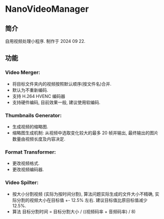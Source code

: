 # NanoVideoManager

## 简介
自用视频处理小程序.
制作于 2024 09 22.

## 功能
### Video Merger:
- 将目标文件夹内的视频按照默认顺序(按文件名)合并.
- 默认为不重新编码.
- 支持 H.264 HVENC 编码器
- 支持硬件编码, 目前效果一般, 建议使用软编码.

### Thumbnails Generator:
- 生成视频的缩略图.
- 缩略图生成机制: 从视频中选取变化较大的最多 20 帧并输出, 最终输出的图片数量由视频长度及内容决定.

### Format Transformer:
- 更改视频格式.
- 更改视频编码器.

### Video Spilter:
- 按大小分割视频 (实际为按时间分割), 算法问题实际生成的文件大小不精确, 实际分割的视频大小在目标值 +- 12.5% 左右. 建议目标值比原目标值减少 12.5%.
- 算法 目标分割时间 = 目标分割大小 / ((视频码率 + 音频码率) / 8)